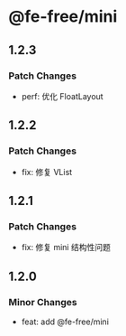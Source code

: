 # @fe-free/mini

## 1.2.3

### Patch Changes

- perf: 优化 FloatLayout

## 1.2.2

### Patch Changes

- fix: 修复 VList

## 1.2.1

### Patch Changes

- fix: 修复 mini 结构性问题

## 1.2.0

### Minor Changes

- feat: add @fe-free/mini
